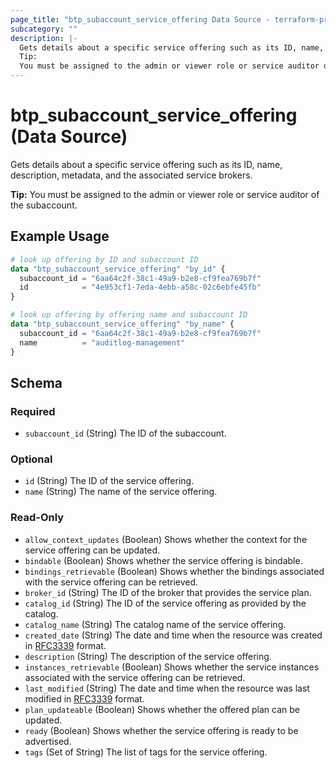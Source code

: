 ```yaml
---
page_title: "btp_subaccount_service_offering Data Source - terraform-provider-btp"
subcategory: ""
description: |-
  Gets details about a specific service offering such as its ID, name, description, metadata, and the associated service brokers.
  Tip:
  You must be assigned to the admin or viewer role or service auditor of the subaccount.
---
```


# btp_subaccount_service_offering (Data Source)

Gets details about a specific service offering such as its ID, name, description, metadata, and the associated service brokers.

__Tip:__
You must be assigned to the admin or viewer role or service auditor of the subaccount.

## Example Usage

```terraform
# look up offering by ID and subaccount ID
data "btp_subaccount_service_offering" "by_id" {
  subaccount_id = "6aa64c2f-38c1-49a9-b2e8-cf9fea769b7f"
  id            = "4e953cf1-7eda-4ebb-a58c-02c6ebfe45fb"
}

# look up offering by offering name and subaccount ID
data "btp_subaccount_service_offering" "by_name" {
  subaccount_id = "6aa64c2f-38c1-49a9-b2e8-cf9fea769b7f"
  name          = "auditlog-management"
}
```

<!-- schema generated by tfplugindocs -->
## Schema

### Required

- `subaccount_id` (String) The ID of the subaccount.

### Optional

- `id` (String) The ID of the service offering.
- `name` (String) The name of the service offering.

### Read-Only

- `allow_context_updates` (Boolean) Shows whether the context for the service offering can be updated.
- `bindable` (Boolean) Shows whether the service offering is bindable.
- `bindings_retrievable` (Boolean) Shows whether the bindings associated with the service offering can be retrieved.
- `broker_id` (String) The ID of the broker that provides the service plan.
- `catalog_id` (String) The ID of the service offering as provided by the catalog.
- `catalog_name` (String) The catalog name of the service offering.
- `created_date` (String) The date and time when the resource was created in [RFC3339](https://www.ietf.org/rfc/rfc3339.txt) format.
- `description` (String) The description of the service offering.
- `instances_retrievable` (Boolean) Shows whether the service instances associated with the service offering can be retrieved.
- `last_modified` (String) The date and time when the resource was last modified in [RFC3339](https://www.ietf.org/rfc/rfc3339.txt) format.
- `plan_updateable` (Boolean) Shows whether the offered plan can be updated.
- `ready` (Boolean) Shows whether the service offering is ready to be advertised.
- `tags` (Set of String) The list of tags for the service offering.